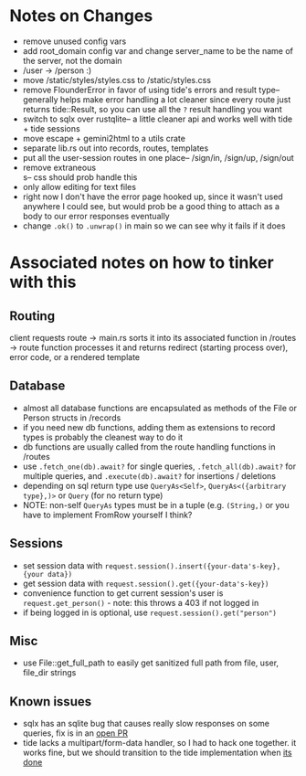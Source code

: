 # Notes on Changes
* remove unused config vars
* add root_domain config var and change server_name to be the name of the server, not the domain
* /user -> /person :)
* move /static/styles/styles.css to /static/styles.css
* remove FlounderError in favor of using tide's errors and result type– generally helps make error handling a lot cleaner since every route just returns tide::Result, so you can use all the `?` result handling you want
* switch to sqlx over rustqlite– a little cleaner api and works well with tide + tide sessions
* move escape + gemini2html to a utils crate
* separate lib.rs out into records, routes, templates
* put all the user-session routes in one place– /sign/in, /sign/up, /sign/out
* remove extraneous <br>s– css should prob handle this
* only allow editing for text files
* right now I don't have the error page hooked up, since it wasn't used anywhere I could see, but would prob be a good thing to attach as a body to our error responses eventually
* change `.ok()` to `.unwrap()` in main so we can see why it fails if it does
# Associated notes on how to tinker with this

## Routing
client requests route
-> main.rs sorts it into its associated function in /routes
-> route function processes it and returns redirect (starting process over), error code, or a rendered template

## Database
* almost all database functions are encapsulated as methods of the File or Person structs in /records
* if you need new db functions, adding them as extensions to record types is probably the cleanest way to do it
* db functions are usually called from the route handling functions in /routes
* use `.fetch_one(db).await?` for single queries, `.fetch_all(db).await?` for multiple queries, and `.execute(db).await?` for insertions / deletions
* depending on sql return type use `QueryAs<Self>`, `QueryAs<({arbitrary type},)>` or `Query` (for no return type)
* NOTE: non-self `QueryAs` types must be in a tuple (e.g. `(String,)` or you have to implement FromRow yourself I think?

## Sessions
* set session data with `request.session().insert({your-data's-key}, {your data})`
* get session data with `request.session().get({your-data's-key})`
* convenience function to get current session's user is `request.get_person()` - note: this throws a 403 if not logged in
* if being logged in is optional, use `request.session().get("person")`

## Misc
* use File::get_full_path to easily get sanitized full path from file, user, file_dir strings

## Known issues
* sqlx has an sqlite bug that causes really slow responses on some queries, fix is in an [open PR](https://github.com/launchbadge/sqlx/pull/627)
* tide lacks a multipart/form-data handler, so I had to hack one together. it works fine, but we should transition to the tide implementation when [its done](https://github.com/http-rs/http-types/pull/175)
